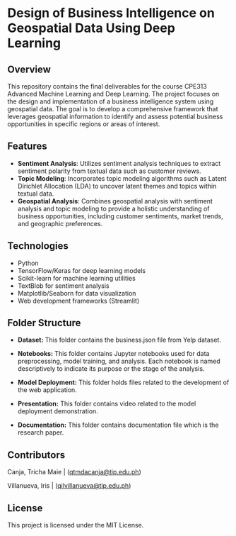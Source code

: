 # Design of Business Intelligence on Geospatial Data Using Deep Learning
## Overview
This repository contains the final deliverables for the course CPE313 Advanced Machine Learning and Deep Learning. The project focuses on the design and implementation of a business intelligence system using geospatial data. The goal is to develop a comprehensive framework that leverages geospatial information to identify and assess potential business opportunities in specific regions or areas of interest.

## Features
* **Sentiment Analysis**: Utilizes sentiment analysis techniques to extract sentiment polarity from textual data such as customer reviews.
* **Topic Modeling**: Incorporates topic modeling algorithms such as Latent Dirichlet Allocation (LDA) to uncover latent themes and topics within textual data.
* **Geospatial Analysis**: Combines geospatial analysis with sentiment analysis and topic modeling to provide a holistic understanding of business opportunities, including customer sentiments, market trends, and geographic preferences.

## Technologies
* Python
* TensorFlow/Keras for deep learning models
* Scikit-learn for machine learning utilities
* TextBlob for sentiment analysis
* Matplotlib/Seaborn for data visualization
* Web development frameworks (Streamlit)

## Folder Structure
- **Dataset:** This folder contains the business.json file from Yelp dataset.

- **Notebooks:** This folder contains Jupyter notebooks used for data preprocessing, model training, and analysis. Each notebook is named descriptively to indicate its purpose or the stage of the analysis.

- **Model Deployment:** This folder holds files related to the development of the web application.
  
- **Presentation:** This folder contains video related to the model deployment demonstration.

- **Documentation:** This folder contains documentation file which is the research paper.


## Contributors
Canja, Tricha Maie | (qtmdacanja@tip.edu.ph)

Villanueva, Iris | (qilvillanueva@tip.edu.ph)

## License
This project is licensed under the MIT License.
